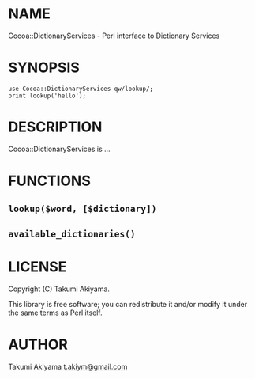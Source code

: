 # NAME

Cocoa::DictionaryServices - Perl interface to Dictionary Services

# SYNOPSIS

    use Cocoa::DictionaryServices qw/lookup/;
    print lookup('hello');

# DESCRIPTION

Cocoa::DictionaryServices is ...

# FUNCTIONS

## `lookup($word, [$dictionary])`

## `available_dictionaries()`

# LICENSE

Copyright (C) Takumi Akiyama.

This library is free software; you can redistribute it and/or modify
it under the same terms as Perl itself.

# AUTHOR

Takumi Akiyama <t.akiym@gmail.com>
